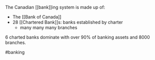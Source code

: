 The Canadian [[bank]]ing system is made up of:
- The [[Bank of Canada]]
- 28 [[Chartered Bank]]s: banks established by charter
	- many many many branches

6 charted banks dominate with over 90% of banking assets and 8000 branches.

#banking 
